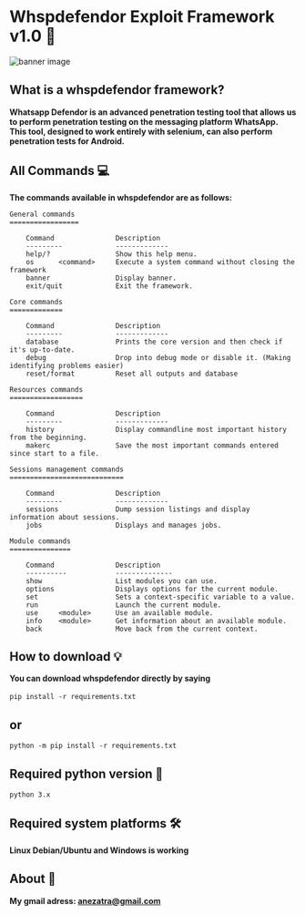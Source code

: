 # Whspdefendor Exploit Framework v1.0 💬
![banner image](https://github.com/anezatra/whspdefendor/blob/main/banner.jpg)
## What is a whspdefendor framework?
**Whatsapp Defendor is an advanced penetration testing tool that allows us to perform penetration testing on the messaging platform WhatsApp. This tool, designed to work entirely with selenium, can also perform penetration tests for Android.**
## All Commands 💻
**The commands available in whspdefendor are as follows:**
```
General commands
=================

	Command               Description
	---------             -------------
	help/?                Show this help menu.
	os      <command>     Execute a system command without closing the framework
	banner                Display banner.
	exit/quit             Exit the framework.

Core commands
=============

	Command               Description
	---------             -------------
	database              Prints the core version and then check if it's up-to-date.
	debug                 Drop into debug mode or disable it. (Making identifying problems easier)
	reset/format          Reset all outputs and database

Resources commands
==================

	Command               Description
	---------             -------------
	history               Display commandline most important history from the beginning.
	makerc                Save the most important commands entered since start to a file.
	
Sessions management commands
============================

	Command               Description
	---------             -------------
	sessions              Dump session listings and display information about sessions.
	jobs                  Displays and manages jobs.

Module commands
===============

	Command               Description
	----------            --------------
	show                  List modules you can use.
	options               Displays options for the current module.
	set                   Sets a context-specific variable to a value.
	run                   Launch the current module.
	use     <module>      Use an available module.
	info    <module>      Get information about an available module.
	back                  Move back from the current context.
```
## How to download 💡
**You can download whspdefendor directly by saying** <br/><br/>
` pip install -r requirements.txt `
## or <br/>
` python -m pip install -r requirements.txt ` <br/>
## Required python version 📌
` python 3.x `
## Required system platforms 🛠️
**Linux Debian/Ubuntu and Windows is working**
## About 🚀
**My gmail adress: anezatra@gmail.com**
